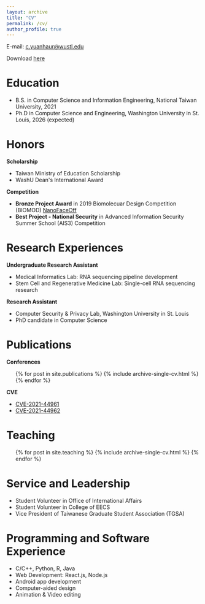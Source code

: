 ```yaml
---
layout: archive
title: "CV"
permalink: /cv/
author_profile: true
---
```


<!-- {% include base_path %} -->

E-mail: c.yuanhaur@wustl.edu

Download [here](http://changoliver.github.io/files/YuanhaurChang_CV.pdf)

Education
======
* B.S. in Computer Science and Information Engineering, National Taiwan University, 2021
* Ph.D in Computer Science and Engineering, Washington University in St. Louis, 2026 (expected)

Honors
=====
**Scholarship**
* Taiwan Ministry of Education Scholarship
* WashU Dean's International Award

**Competition**
* **Bronze Project Award** in 2019 Biomolecuar Design Competition (BIOMOD) [NanoFaceOff](https://ntubiomod2019.wixsite.com/nanofaceoff)
* **Best Project - National Security** in Advanced Information Security Summer School (AIS3) Competition

Research Experiences
======
**Undergraduate Research Assistant**
  * Medical Informatics Lab: RNA sequencing pipeline development
  * Stem Cell and Regenerative Medicine Lab: Single-cell RNA sequencing research

**Research Assistant**
  * Computer Security & Privacy Lab, Washington University in St. Louis
  * PhD candidate in Computer Science

Publications
======
**Conferences**
  <ul>{% for post in site.publications %}
    {% include archive-single-cv.html %}
  {% endfor %}</ul>

**CVE**
* [CVE-2021-44961](https://changoliver.github.io/posts/2022/01/CVE-2021-44961/)
* [CVE-2021-44962](https://changoliver.github.io/posts/2022/01/CVE-2021-44962/)

Teaching
======
  <ul>{% for post in site.teaching %}
    {% include archive-single-cv.html %}
  {% endfor %}</ul>

Service and Leadership
======
* Student Volunteer in Office of International Affairs
* Student Volunteer in College of EECS
* Vice President of Taiwanese Graduate Student Association (TGSA)

Programming and Software Experience
======
* C/C++, Python, R, Java
* Web Development: React.js, Node.js
* Android app development
* Computer-aided design
* Animation & Video editing


<!-- Talks
======
  <ul>{% for post in site.talks %}
    {% include archive-single-talk-cv.html %}
  {% endfor %}</ul> -->


  

